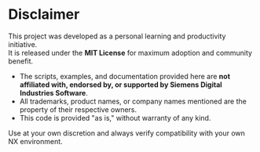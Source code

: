 # Disclaimer

This project was developed as a personal learning and productivity initiative.  
It is released under the **MIT License** for maximum adoption and community benefit.

- The scripts, examples, and documentation provided here are **not affiliated with, endorsed by, or supported by Siemens Digital Industries Software**.  
- All trademarks, product names, or company names mentioned are the property of their respective owners.  
- This code is provided "as is," without warranty of any kind.

Use at your own discretion and always verify compatibility with your own NX environment.
